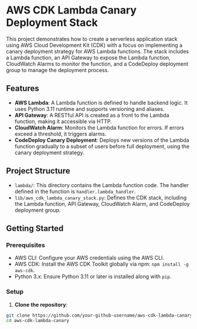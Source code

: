 # AWS CDK Lambda Canary Deployment Stack

This project demonstrates how to create a serverless application stack using AWS Cloud Development Kit (CDK) with a focus on implementing a canary deployment strategy for AWS Lambda functions. The stack includes a Lambda function, an API Gateway to expose the Lambda function, CloudWatch Alarms to monitor the function, and a CodeDeploy deployment group to manage the deployment process.

## Features

- **AWS Lambda**: A Lambda function is defined to handle backend logic. It uses Python 3.11 runtime and supports versioning and aliases.
- **API Gateway**: A RESTful API is created as a front to the Lambda function, making it accessible via HTTP.
- **CloudWatch Alarm**: Monitors the Lambda function for errors. If errors exceed a threshold, it triggers alarms.
- **CodeDeploy Canary Deployment**: Deploys new versions of the Lambda function gradually to a subset of users before full deployment, using the canary deployment strategy.

## Project Structure

- `lambda/`: This directory contains the Lambda function code. The handler defined in the function is `handler.lambda_handler`.
- `lib/aws_cdk_lambda_canary_stack.py`: Defines the CDK stack, including the Lambda function, API Gateway, CloudWatch Alarm, and CodeDeploy deployment group.

## Getting Started

### Prerequisites

- AWS CLI: Configure your AWS credentials using the AWS CLI.
- AWS CDK: Install the AWS CDK Toolkit globally via npm: `npm install -g aws-cdk`.
- Python 3.x: Ensure Python 3.11 or later is installed along with `pip`.

### Setup

1. **Clone the repository**:

```bash
git clone https://github.com/your-github-username/aws-cdk-lambda-canary.git
cd aws-cdk-lambda-canary
